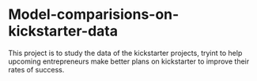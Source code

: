 # Model-comparisions-on-kickstarter-data

This project is to study the data of the kickstarter projects, 
tryint to help upcoming entrepreneurs make better plans on kickstarter to improve their rates of success.
